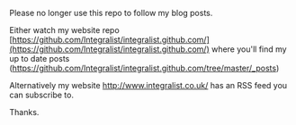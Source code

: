 Please no longer use this repo to follow my blog posts.

Either watch my website repo [https://github.com/Integralist/integralist.github.com/](https://github.com/Integralist/integralist.github.com/) where you'll find my up to date posts (https://github.com/Integralist/integralist.github.com/tree/master/_posts)

Alternatively my website http://www.integralist.co.uk/ has an RSS feed you can subscribe to.

Thanks.
